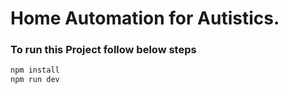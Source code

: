 # Home Automation for Autistics.
### 

### To run this Project follow below steps
```bash
npm install
npm run dev
```